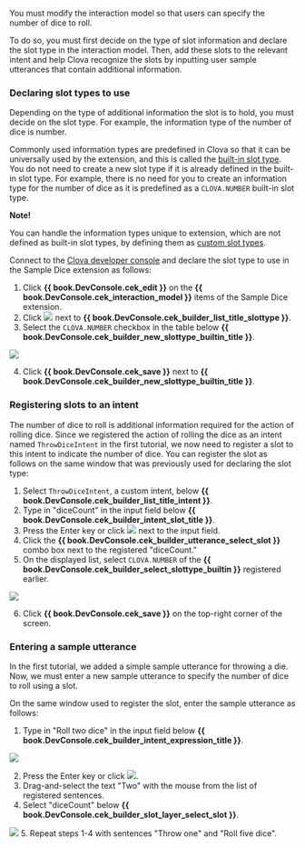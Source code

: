You must modify the interaction model so that users can specify the number of dice to roll.

To do so, you must first decide on the type of slot information and declare the slot type in the interaction model. Then, add these slots to the relevant intent and help Clova recognize the slots by inputting user sample utterances that contain additional information.

### Declaring slot types to use
Depending on the type of additional information the slot is to hold, you must decide on the slot type. For example, the information type of the number of dice is number.

Commonly used information types are predefined in Clova so that it can be universally used by the extension, and this is called the [built-in slot type](/Design/Design_Guideline_For_Extension.md#BuiltinSlotType). You do not need to create a new slot type if it is already defined in the built-in slot type. For example, there is no need for you to create an information type for the number of dice as it is predefined as a `CLOVA.NUMBER` built-in slot type.

<div class="note">
  <p><strong>Note!</strong></p>
  <p>You can handle the information types unique to extension, which are not defined as built-in slot types, by defining them as <a href="/Design/Design_Guideline_For_Extension.md#CustomSlotType">custom slot types</a>.</p>
</div>

Connect to the <a href="{{ book.DeveloperConsoleURL }}/cek/#/list" target="_blank">Clova developer console</a> and declare the slot type to use in the Sample Dice extension as follows:

1. Click **{{ book.DevConsole.cek_edit }}** on the **{{ book.DevConsole.cek_interaction_model }}** items of the Sample Dice extension.
2. Click <img class="inlineImage" src="/CEK/Resources/Images/DevConsole_Plus_Button.png" /> next to **{{ book.DevConsole.cek_builder_list_title_slottype }}**.
3. Select the `CLOVA.NUMBER` checkbox in the table below **{{ book.DevConsole.cek_builder_new_slottype_builtin_title }}**.

  <img src="/CEK/Resources/Images/CEK_Tutorial_Builtin_Type_Slots_Register_Slot_Type.png" style="max-width:800px;"/>

4. Click **{{ book.DevConsole.cek_save }}** next to **{{ book.DevConsole.cek_builder_new_slottype_builtin_title }}**.

### Registering slots to an intent
The number of dice to roll is additional information required for the action of rolling dice. Since we registered the action of rolling the dice as an intent named `ThrowDiceIntent` in the first tutorial, we now need to register a slot to this intent to indicate the number of dice.
You can register the slot as follows on the same window that was previously used for declaring the slot type:

1. Select `ThrowDiceIntent`, a custom intent, below **{{ book.DevConsole.cek_builder_list_title_intent }}**.
2. Type in "diceCount" in the input field below **{{ book.DevConsole.cek_builder_intent_slot_title }}**.
3. Press the Enter key or click <img class="inlineImage" src="/CEK/Resources/Images/DevConsole_Plus_Button.png" /> next to the input field.
4. Click the **{{ book.DevConsole.cek_builder_utterance_select_slot }}** combo box next to the registered "diceCount."
5. On the displayed list, select `CLOVA.NUMBER` of the **{{ book.DevConsole.cek_builder_select_slottype_builtin }}** registered earlier.

  <img src="/CEK/Resources/Images/CEK_Tutorial_Builtin_Type_Slots_Add_Slot.png" style="max-width:800px;"/>

6. Click **{{ book.DevConsole.cek_save }}** on the top-right corner of the screen.

### Entering a sample utterance
In the first tutorial, we added a simple sample utterance for throwing a die. Now, we must enter a new sample utterance to specify the number of dice to roll using a slot.

On the same window used to register the slot, enter the sample utterance as follows:

1. Type in "Roll two dice" in the input field below **{{ book.DevConsole.cek_builder_intent_expression_title }}**.

  <img src="/CEK/Resources/Images/CEK_Tutorial_Builtin_Type_Slots_Sample_Utterance.png" style="max-width:800px;"/>

2. Press the Enter key or click <img class="inlineImage" src="/CEK/Resources/Images/DevConsole_Plus_Button.png" />.
3. Drag-and-select the text "Two" with the mouse from the list of registered sentences.
4. Select "diceCount" below **{{ book.DevConsole.cek_builder_slot_layer_select_slot }}**.

  <img src="/CEK/Resources/Images/CEK_Tutorial_Builtin_Type_Slots_Set_Slot.png" style="max-width:800px;"/>
5. Repeat steps 1-4 with sentences "Throw one" and "Roll five dice".
